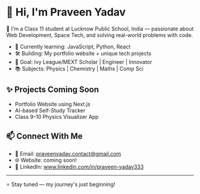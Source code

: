 # 👋 Hi, I'm Praveen Yadav

🚀 I'm a Class 11 student at Lucknow Public School, India — passionate about Web Development, Space Tech, and solving real-world problems with code.

- 🌱 Currently learning: JavaScript, Python, React
- 🛠️ Building: My portfolio website + unique tech projects
- 🎯 Goal: Ivy League/MEXT Scholar | Engineer | Innovator
- 📚 Subjects: Physics | Chemistry | Maths | Comp Sci

## ✨ Projects Coming Soon
- Portfolio Website using Next.js
- AI-based Self-Study Tracker
- Class 9–10 Physics Visualizer App

## 📫 Connect With Me
- 📧 Email: praveenyadav.contact@gmail.com
- 🌐 Website: coming soon!
- 🔗 LinkedIn: www.linkedin.com/in/praveen-yadav333

---
⭐ Stay tuned — my journey's just beginning!
